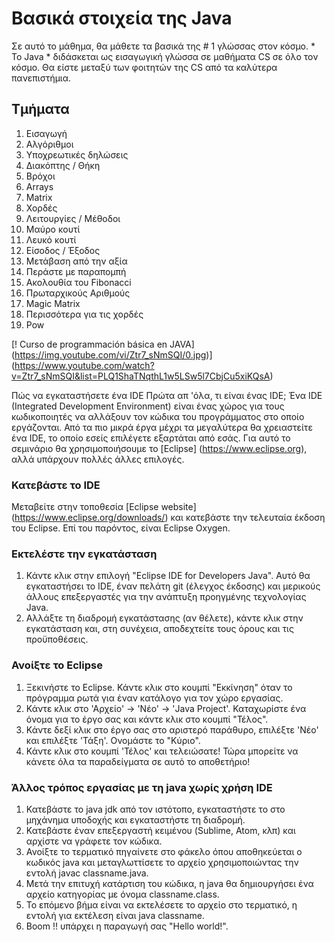 # Βασικά στοιχεία της Java
Σε αυτό το μάθημα, θα μάθετε τα βασικά της # 1 γλώσσας στον κόσμο. * Το Java * διδάσκεται ως εισαγωγική γλώσσα σε μαθήματα CS σε όλο τον κόσμο. Θα είστε μεταξύ των φοιτητών της CS από τα καλύτερα πανεπιστήμια.

## Τμήματα
1. Εισαγωγή
2. Αλγόριθμοι
3. Υποχρεωτικές δηλώσεις
4. Διακόπτης / Θήκη
5. Βρόχοι
6. Arrays
7. Matrix
8. Χορδές
10. Λειτουργίες / Μέθοδοι
11. Μαύρο κουτί
12. Λευκό κουτί
13. Είσοδος / Έξοδος
14. Μετάβαση από την αξία
15. Περάστε με παραπομπή
16. Ακολουθία του Fibonacci
17. Πρωταρχικούς Αριθμούς
18. Magic Matrix
19. Περισσότερα για τις χορδές
20. Pow

[! Curso de programmación básica en JAVA] (https://img.youtube.com/vi/Ztr7_sNmSQI/0.jpg)] (https://www.youtube.com/watch?v=Ztr7_sNmSQI&list=PLQ1ShaTNqthL1w5LSw5l7CbjCu5xiKQsA)

Πώς να εγκαταστήσετε ένα IDE
Πρώτα απ 'όλα, τι είναι ένας IDE; Ένα IDE (Integrated Development Environment) είναι ένας χώρος για τους κωδικοποιητές να αλλάξουν τον κώδικα του προγράμματος στο οποίο εργάζονται. Από τα πιο μικρά έργα μέχρι τα μεγαλύτερα θα χρειαστείτε ένα IDE, το οποίο εσείς επιλέγετε εξαρτάται από εσάς. Για αυτό το σεμινάριο θα χρησιμοποιήσουμε το [Eclipse] (https://www.eclipse.org), αλλά υπάρχουν πολλές άλλες επιλογές.

### Κατεβάστε το IDE
Μεταβείτε στην τοποθεσία [Eclipse website] (https://www.eclipse.org/downloads/) και κατεβάστε την τελευταία έκδοση του Eclipse. Επί του παρόντος, είναι Eclipse Oxygen.

### Εκτελέστε την εγκατάσταση
1. Κάντε κλικ στην επιλογή "Eclipse IDE for Developers Java". Αυτό θα εγκαταστήσει το IDE, έναν πελάτη git (έλεγχος έκδοσης) και μερικούς άλλους επεξεργαστές για την ανάπτυξη προηγμένης τεχνολογίας Java.
2. Αλλάξτε τη διαδρομή εγκατάστασης (αν θέλετε), κάντε κλικ στην εγκατάσταση και, στη συνέχεια, αποδεχτείτε τους όρους και τις προϋποθέσεις.

### Ανοίξτε το Eclipse
1. Ξεκινήστε το Eclipse. Κάντε κλικ στο κουμπί "Εκκίνηση" όταν το πρόγραμμα ρωτά για έναν κατάλογο για τον χώρο εργασίας.
2. Κάντε κλικ στο 'Αρχείο' -> 'Νέο' -> 'Java Project'. Καταχωρίστε ένα όνομα για το έργο σας και κάντε κλικ στο κουμπί "Τέλος".
3. Κάντε δεξί κλικ στο έργο σας στο αριστερό παράθυρο, επιλέξτε 'Νέο' και επιλέξτε 'Τάξη'. Ονομάστε το "Κύριο".
4. Κάντε κλικ στο κουμπί 'Τέλος' και τελειώσατε! Τώρα μπορείτε να κάνετε όλα τα παραδείγματα σε αυτό το αποθετήριο!

### Άλλος τρόπος εργασίας με τη java χωρίς χρήση IDE
1. Κατεβάστε το java jdk από τον ιστότοπο, εγκαταστήστε το στο μηχάνημα υποδοχής και εγκαταστήστε τη διαδρομή.
2. Κατεβάστε έναν επεξεργαστή κειμένου (Sublime, Atom, κλπ) και αρχίστε να γράφετε τον κώδικα.
3. Ανοίξτε το τερματικό πηγαίνετε στο φάκελο όπου αποθηκεύεται ο κωδικός java και μεταγλωττίσετε το αρχείο χρησιμοποιώντας την εντολή javac classname.java.
4. Μετά την επιτυχή κατάρτιση του κώδικα, η java θα δημιουργήσει ένα αρχείο κατηγορίας με όνομα classname.class.
5. Το επόμενο βήμα είναι να εκτελέσετε το αρχείο στο τερματικό, η εντολή για εκτέλεση είναι java classname.
6. Boom !! υπάρχει η παραγωγή σας "Hello world!".
